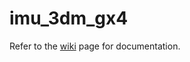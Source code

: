 # imu_3dm_gx4

Refer to the [wiki](https://github.com/gareth-cross/Galt/wiki/imu_3dm_gx4) page for documentation.
